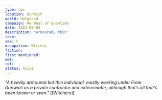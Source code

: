 ```yaml
---
type: npc
location: Dunwich
world: Halglond
campaign: Þe Weal of Eventide 
date: 2023-09-02
description: "Armoured, thin"
race: 
sex: F
occupation: Witcher
faction:
first mentioned:
met:
rel: 
status: Alive
---
```

*"A heavily armoured but thin individual, mostly working under From Dunwich as a private contractor and exterminater, although that’s all that’s been known or seen."*
[[Witchers]]